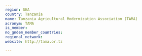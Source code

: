 ```yaml
---
region: SEA
country: Tanzania
name: Tanzania Agricultural Modernization Association (TAMA)
acronym: TAMA
is_member: 
no_gndem_member_countries: 
regional_network: 
website: http://tama.or.tz

---
```

